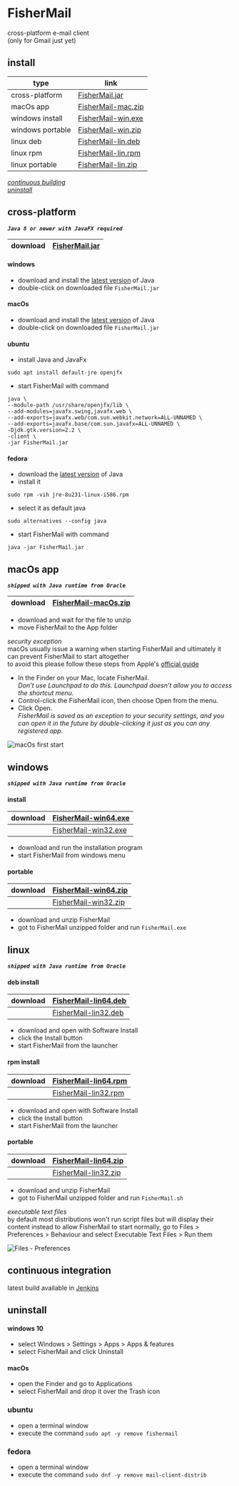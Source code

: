 # FisherMail
cross-platform e-mail client  
(only for Gmail just yet)

## install
| type             | link                               |
|------------------|------------------------------------|
| cross-platform   | [FisherMail.jar](#cross-platform)  |
| macOs app        | [FisherMail-mac.zip](#macos-app)   |
| windows install  | [FisherMail-win.exe](#install-1)   |
| windows portable | [FisherMail-win.zip](#portable)    |
| linux deb        | [FisherMail-lin.deb](#deb-install) |
| linux rpm        | [FisherMail-lin.rpm](#rpm-install) |
| linux portable   | [FisherMail-lin.zip](#portable-1)  |  

_[continuous building](#continuous-building)_  
_[uninstall](#uninstall)_

## cross-platform 
__*`Java 8 or newer with JavaFX required`*__

| download | [FisherMail.jar](https://jenkins.speederpan.com/job/mail-client-distrib/lastSuccessfulBuild/artifact/mail-client-distrib/distrib/FisherMail.jar) |
|----------|----------------------------------------------------------------------------------------------------------------------------------------------------|

#### windows
+ download and install the [latest version](https://www.java.com/en/download/) of Java  
+ double-click on downloaded file `FisherMail.jar`

#### macOs
+ download and install the [latest version](https://www.java.com/en/download/) of Java  
+ double-click on downloaded file `FisherMail.jar`

#### ubuntu
+ install Java and JavaFx  
```
sudo apt install default-jre openjfx
```  
+ start FisherMail with command
```
java \
--module-path /usr/share/openjfx/lib \
--add-modules=javafx.swing,javafx.web \
--add-exports=javafx.web/com.sun.webkit.network=ALL-UNNAMED \
--add-exports=javafx.base/com.sun.javafx=ALL-UNNAMED \
-Djdk.gtk.version=2.2 \
-client \
-jar FisherMail.jar
```

#### fedora
+ download the [latest version](https://www.java.com/en/download/) of Java  
+ install it
```
sudo rpm -vih jre-8u231-linux-i586.rpm
```
+ select it as default java
```
sudo alternatives --config java
```
+ start FisherMail with command
```
java -jar FisherMail.jar
```

## macOs app  
__*`shipped with Java runtime from Oracle`*__

| download | [FisherMail-macOs.zip](https://jenkins.speederpan.com/job/mail-client-distrib/lastSuccessfulBuild/artifact/mail-client-distrib/distrib/FisherMail-macOs.zip) |
|----------|---------------------------------------------------------------------------------------------------------------------------------------------------------------|
+ download and wait for the file to unzip
+ move FisherMail to the App folder

_security exception_  
macOs usually issue a warning when starting FisherMail and ultimately it can prevent FisherMail to start altogether  
to avoid this please follow these steps from Apple's [official guide](https://support.apple.com/en-gb/guide/mac-help/mh40616/mac)  
+ In the Finder on your Mac, locate FisherMail.  
_Don’t use Launchpad to do this. Launchpad doesn’t allow you to access the shortcut menu._
+ Control-click the FisherMail icon, then choose Open from the menu.
+ Click Open.  
_FisherMail is saved as an exception to your security settings, and you can open it in the future by double-clicking it just as you can any registered app._  

![macOs first start](www/img/macOs1stStart.png)

## windows  
__*`shipped with Java runtime from Oracle`*__
#### install
| download | [FisherMail-win64.exe](https://jenkins.speederpan.com/job/mail-client-distrib/lastSuccessfulBuild/artifact/mail-client-distrib/distrib/FisherMail-win64.exe)  |
|----------|----------------------------------------------------------------------------------------------------------------------------------------------------------------|
|          | [FisherMail-win32.exe](https://jenkins.speederpan.com/job/mail-client-distrib/lastSuccessfulBuild/artifact/mail-client-distrib/distrib/FisherMail-win32.exe) |
+ download and run the installation program
+ start FisherMail from windows menu

#### portable
| download | [FisherMail-win64.zip](https://jenkins.speederpan.com/job/mail-client-distrib/lastSuccessfulBuild/artifact/mail-client-distrib/distrib/FisherMail-win64.zip)  |
|----------|----------------------------------------------------------------------------------------------------------------------------------------------------------------|
|          | [FisherMail-win32.zip](https://jenkins.speederpan.com/job/mail-client-distrib/lastSuccessfulBuild/artifact/mail-client-distrib/distrib/FisherMail-win32.zip) |
+ download and unzip FisherMail
+ got to FisherMail unzipped folder and run ```FisherMail.exe```

## linux  
__*`shipped with Java runtime from Oracle`*__
#### deb install
| download | [FisherMail-lin64.deb](https://jenkins.speederpan.com/job/mail-client-distrib/lastSuccessfulBuild/artifact/mail-client-distrib/distrib/FisherMail-lin64.deb) |
|----------|---------------------------------------------------------------------------------------------------------------------------------------------------------------|
|          | [FisherMail-lin32.deb](https://jenkins.speederpan.com/job/mail-client-distrib/lastSuccessfulBuild/artifact/mail-client-distrib/distrib/FisherMail-lin32.deb) |
+ download and open with Software Install
+ click the Install button
+ start FisherMail from the launcher

#### rpm install
| download | [FisherMail-lin64.rpm](https://jenkins.speederpan.com/job/mail-client-distrib/lastSuccessfulBuild/artifact/mail-client-distrib/distrib/FisherMail-lin64.rpm) |
|----------|---------------------------------------------------------------------------------------------------------------------------------------------------------------|
|          | [FisherMail-lin32.rpm](https://jenkins.speederpan.com/job/mail-client-distrib/lastSuccessfulBuild/artifact/mail-client-distrib/distrib/FisherMail-lin32.rpm) |
+ download and open with Software Install
+ click the Install button
+ start FisherMail from the launcher

#### portable
| download | [FisherMail-lin64.zip](https://jenkins.speederpan.com/job/mail-client-distrib/lastSuccessfulBuild/artifact/mail-client-distrib/distrib/FisherMail-lin64.zip) |
|----------|---------------------------------------------------------------------------------------------------------------------------------------------------------------|
|          | [FisherMail-lin32.zip](https://jenkins.speederpan.com/job/mail-client-distrib/lastSuccessfulBuild/artifact/mail-client-distrib/distrib/FisherMail-lin32.zip) |
+ download and unzip FisherMail
+ got to FisherMail unzipped folder and run ```FisherMail.sh```

_executable text files_  
by default most distributions won't run script files but will display their content instead
to allow FisherMail to start normally, go to Files > Preferences > Behaviour and select Executable Text Files > Run them

![Files - Preferences](www/img/gnomeBehaviour.png)

## continuous integration
latest build available in [Jenkins](https://jenkins.speederpan.com/job/mail-client-distrib%20(continuous))

## uninstall

#### windows 10
+ select Windows > Settings > Apps > Apps & features
+ select FisherMail and click Uninstall

#### macOs
+ open the Finder and go to Applications
+ select FisherMail and drop it over the Trash icon

### ubuntu
+ open a terminal window
+ execute the command ```sudo apt -y remove fishermail```

### fedora
+ open a terminal window
+ execute the command ```sudo dnf -y remove mail-client-distrib```



